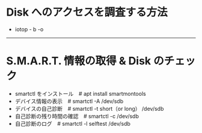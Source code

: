 # Disk へのアクセスを調査する方法  
* iotop - b -o  

---
# S.M.A.R.T. 情報の取得 & Disk のチェック  
* smartctl をインストール　# apt install smartmontools  
* デバイス情報の表示　# smartctl -A /dev/sdb  
* デバイスの自己診断　# smartctl -t short（or long） /dev/sdb  
* 自己診断の残り時間の確認　# smartctl -c /dev/sdb  
* 自己診断のログ　# smartctl -l selftest /dev/sdb  

